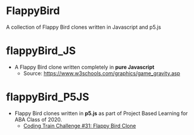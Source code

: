 # FlappyBird
 A collection of Flappy Bird clones written in Javascript and p5.js
 
# flappyBird_JS
- A Flappy Bird clone written completely in **pure Javascript**
    - Source: https://www.w3schools.com/graphics/game_gravity.asp

# flappyBird_P5JS
- Flappy Bird clones written in **p5.js** as part of Project Based Learning for ABA Class of 2020.
    - [Coding Train Challenge #31: Flappy Bird Clone](https://www.youtube.com/watch?v=cXgA1d_E-jY)